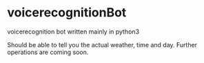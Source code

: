 # voicerecognitionBot
voicerecognition bot written mainly in python3

Should be able to tell you the actual weather, time and day.
Further operations are coming soon.
